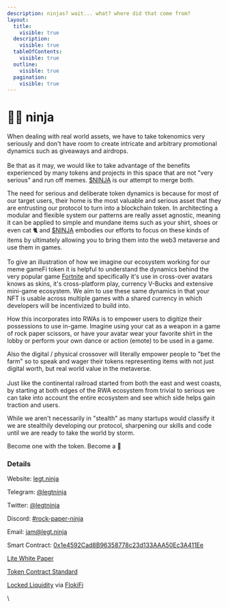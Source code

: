 ```yaml
---
description: ninjas? wait... what? where did that come from?
layout:
  title:
    visible: true
  description:
    visible: true
  tableOfContents:
    visible: true
  outline:
    visible: true
  pagination:
    visible: true
---
```


# 🥷🏻 ninja

When dealing with real world assets, we have to take tokenomics very seriously and don't have room to create intricate and arbitrary promotional dynamics such as giveaways and airdrops.\
\
Be that as it may, we would like to take advantage of the benefits experienced by many tokens and projects in this space that are not "very serious" and run off memes. [$NINJA](https://www.legt.ninja/) is our attempt to merge both.

The need for serious and deliberate token dynamics is because for most of our target users, their home is the most valuable and serious asset that they are entrusting our protocol to turn into a blockchain token. In architecting a modular and flexible system our patterns are really asset agnostic, meaning it can be applied to simple and mundane items such as your shirt, shoes or even cat 🐈 and [$NINJA](https://www.legt.ninja/) embodies our efforts to focus on these kinds of items by ultimately allowing you to bring them into the web3 metaverse and use them in games.\
\
To give an illustration of how we imagine our ecosystem working for our meme gameFi token it is helpful to understand the dynamics behind the very popular game [Fortnite](https://lewispearce.medium.com/the-effect-of-fortnite-on-the-gaming-industry-6174b7b803b9) and specifically it's use in cross-over avatars knows as skins, it's cross-platform play, currency V-Bucks and extensive mini-game ecosystem. We aim to use these same dynamics in that your NFT is usable across multiple games with a shared currency in which developers will be incentivized to build into.

How this incorporates into RWAs is to empower users to digitize their possessions to use in-game. Imagine using your cat as a weapon in a game of rock paper scissors, or have your avatar wear your favorite shirt in the lobby or perform your own dance or action (emote) to be used in a game.

Also the digital / physical crossover will literally empower people to "bet the farm" so to speak and wager their tokens representing items with not just digital worth, but real world value in the metaverse.\
\
Just like the continental railroad started from both the east and west coasts, by starting at both edges of the RWA ecosystem from trivial to serious we can take into account the entire ecosystem and see which side helps gain traction and users.

While we aren't necessarily in "stealth" as many startups would classify it we are stealthily developing our protocol, sharpening our skills and code until we are ready to take the world by storm.

Become one with the token. Become a 🥷

### Details

Website: [legt.ninja](http://legt.ninja/)

Telegram: [@legtninja](https://t.me/legtninja)

Twitter: [@legtninja](https://x.com/legtninja)

Discord: [#rock-paper-ninja](https://discord.gg/RMwbf5X3VG)

Email: [iam@legt.ninja](mailto:iam@legt.ninja)

Smart Contract: [0x1e4592Cad8B96358778c23d133AAA50Ec3A411Ee](https://basescan.org/address/0x1e4592Cad8B96358778c23d133AAA50Ec3A411Ee)

[Lite White Paper](https://docs.google.com/document/d/1FmeBZIEHv7p6ok0uw0EpF\_wdT8uc43QbVP5HVHc\_of4/edit)

[Token Contract Standard](https://github.com/roberts/standard)

[Locked Liquidity](https://basescan.org/address/0x90694c42B7A237c669465534f885237A1e9036C4) via [FlokiFi](https://locker.flokifi.com/)

\
